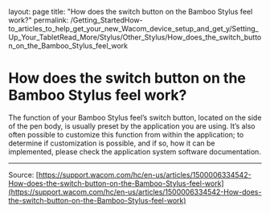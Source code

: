 layout: page
title: "How does the switch button on the Bamboo Stylus feel work?"
permalink: /Getting_StartedHow-to_articles_to_help_get_your_new_Wacom_device_setup_and_get_y/Setting_Up_Your_TabletRead_More/Stylus/Other_Stylus/How_does_the_switch_button_on_the_Bamboo_Stylus_feel_work

# How does the switch button on the Bamboo Stylus feel work?

The function of your Bamboo Stylus feel’s switch button, located on the side of the pen body, is usually preset by the application you are using. It’s also often possible to customize this function from within the application; to determine if customization is possible, and if so, how it can be implemented, please check the application system software documentation.

---
Source: [https://support.wacom.com/hc/en-us/articles/1500006334542-How-does-the-switch-button-on-the-Bamboo-Stylus-feel-work](https://support.wacom.com/hc/en-us/articles/1500006334542-How-does-the-switch-button-on-the-Bamboo-Stylus-feel-work)
